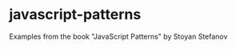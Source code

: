 javascript-patterns
===================

Examples from the book "JavaScript Patterns" by Stoyan Stefanov
